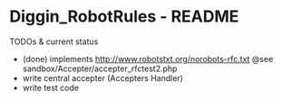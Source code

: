 Diggin_RobotRules - README
=========================

TODOs & current status

- (done) implements http://www.robotstxt.org/norobots-rfc.txt
    @see sandbox/Accepter/accepter_rfctest2.php
- write central accepter (Accepters Handler)
- write test code
